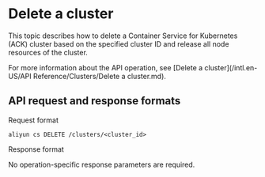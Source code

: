 # Delete a cluster

This topic describes how to delete a Container Service for Kubernetes \(ACK\) cluster based on the specified cluster ID and release all node resources of the cluster.

For more information about the API operation, see [Delete a cluster](/intl.en-US/API Reference/Clusters/Delete a cluster.md).

## API request and response formats

Request format

```
aliyun cs DELETE /clusters/<cluster_id>
```

Response format

No operation-specific response parameters are required.

